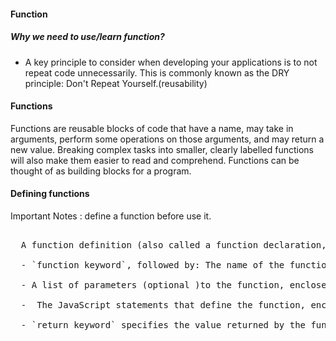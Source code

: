 #### Function 
  ##### Why we need to use/learn function?
 

  - A key principle to consider when developing your applications is to not repeat code unnecessarily. 
     This is commonly known as the DRY principle: Don't Repeat Yourself.(reusability)
  
  
  #### Functions
  
   <p> Functions are reusable blocks of code that have a name, may take in arguments, perform some 
    operations on those arguments, and may return a new value. Breaking complex tasks into smaller, 
    clearly labelled functions will also make them easier to read
    and comprehend. Functions can be thought of as building blocks for a program. 
</p>

####  Defining functions
  Important Notes : define a function before use it.
  
  <pre>
  
  A function definition (also called a function declaration, or function statement) consists of the 
  
  - `function keyword`, followed by: The name of the function.
  
  - A list of parameters (optional )to the function, enclosed in parentheses and separated by commas.
  
  -  The JavaScript statements that define the function, enclosed in curly brackets, {...}.
  
  - `return keyword` specifies the value returned by the function (optional) and should be defiene in {......}  .
  
  
 </pre>
